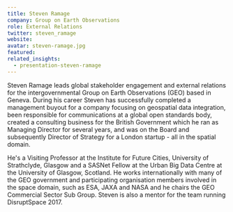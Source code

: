```yaml
---
title: Steven Ramage
company: Group on Earth Observations
role: External Relations
twitter: steven_ramage
website: 
avatar: steven-ramage.jpg
featured:
related_insights:
  - presentation-steven-ramage
---
```

Steven Ramage leads global stakeholder engagement and external relations for the intergovernmental Group on Earth Observations (GEO) based in Geneva. During his career Steven has successfully completed a management buyout for a company focusing on geospatial data integration, been responsible for communications at a global open standards body, created a consulting business for the British Government which he ran as Managing Director for several years, and was on the Board and subsequently Director of Strategy for a London startup - all in the spatial domain. 

He's a Visiting Professor at the Institute for Future Cities, University of Strathclyde, Glasgow and a SASNet Fellow at the Urban Big Data Centre at the University of Glasgow, Scotland. He works internationally with many of the GEO government and participating organisation members involved in the space domain, such as ESA, JAXA and NASA and he chairs the GEO Commercial Sector Sub Group. Steven is also a mentor for the team running DisruptSpace 2017.
